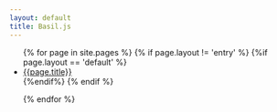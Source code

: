```yaml
---
layout: default
title: Basil.js
---
```


<ul>
  {% for page in site.pages %}
  {% if page.layout != 'entry' %}
  {%if page.layout == 'default'  %}
  <li><a href="{{page.url}}">{{page.title}}</a></li>
    {%endif%}
  {% endif %}

  {% endfor %}
</ul>